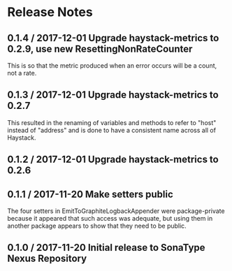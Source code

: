 # Release Notes

## 0.1.4 / 2017-12-01 Upgrade haystack-metrics to 0.2.9, use new ResettingNonRateCounter
This is so that the metric produced when an error occurs will be a count, not a rate.

## 0.1.3 / 2017-12-01 Upgrade haystack-metrics to 0.2.7
This resulted in the renaming of variables and methods to refer to "host" instead of "address"
and is done to have a consistent name across all of Haystack.

## 0.1.2 / 2017-12-01 Upgrade haystack-metrics to 0.2.6

## 0.1.1 / 2017-11-20 Make setters public
The four setters in EmitToGraphiteLogbackAppender were package-private because it appeared that such access was
adequate, but using them in another package appears to show that they need to be public.

## 0.1.0 / 2017-11-20 Initial release to SonaType Nexus Repository
